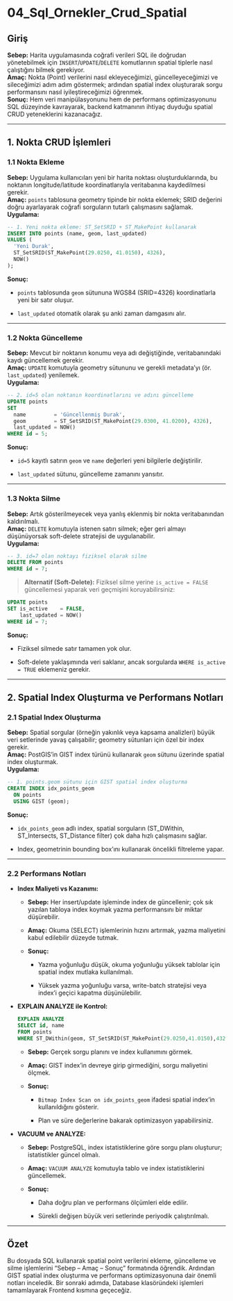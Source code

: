 
# 04_Sql_Ornekler_Crud_Spatial

## Giriş  
**Sebep:** Harita uygulamasında coğrafi verileri SQL ile doğrudan yönetebilmek için `INSERT`/`UPDATE`/`DELETE` komutlarının spatial tiplerle nasıl çalıştığını bilmek gerekiyor.  
**Amaç:** Nokta (Point) verilerini nasıl ekleyeceğimizi, güncelleyeceğimizi ve sileceğimizi adım adım göstermek; ardından spatial index oluşturarak sorgu performansını nasıl iyileştireceğimizi öğrenmek.  
**Sonuç:** Hem veri manipülasyonunu hem de performans optimizasyonunu SQL düzeyinde kavrayarak, backend katmanının ihtiyaç duyduğu spatial CRUD yeteneklerini kazanacağız.

---

## 1. Nokta CRUD İşlemleri

### 1.1 Nokta Ekleme

**Sebep:** Uygulama kullanıcıları yeni bir harita noktası oluşturduklarında, bu noktanın longitude/latitude koordinatlarıyla veritabanına kaydedilmesi gerekir.  
**Amaç:** `points` tablosuna geometry tipinde bir nokta eklemek; SRID değerini doğru ayarlayarak coğrafi sorguların tutarlı çalışmasını sağlamak.  
**Uygulama:**
```sql
-- 1. Yeni nokta ekleme: ST_SetSRID + ST_MakePoint kullanarak
INSERT INTO points (name, geom, last_updated)
VALUES (
  'Yeni Durak',
  ST_SetSRID(ST_MakePoint(29.0250, 41.0150), 4326),
  NOW()
);
````

**Sonuç:**

- `points` tablosunda `geom` sütununa WGS84 (SRID=4326) koordinatlarla yeni bir satır oluşur.
    
- `last_updated` otomatik olarak şu anki zaman damgasını alır.
    

---

### 1.2 Nokta Güncelleme

**Sebep:** Mevcut bir noktanın konumu veya adı değiştiğinde, veritabanındaki kaydı güncellemek gerekir.  
**Amaç:** `UPDATE` komutuyla geometry sütununu ve gerekli metadata’yı (ör. `last_updated`) yenilemek.  
**Uygulama:**

```sql
-- 2. id=5 olan noktanın koordinatlarını ve adını güncelleme
UPDATE points
SET
  name         = 'Güncellenmiş Durak',
  geom         = ST_SetSRID(ST_MakePoint(29.0300, 41.0200), 4326),
  last_updated = NOW()
WHERE id = 5;
```

**Sonuç:**

- `id=5` kayıtlı satırın `geom` ve `name` değerleri yeni bilgilerle değiştirilir.
    
- `last_updated` sütunu, güncelleme zamanını yansıtır.
    

---

### 1.3 Nokta Silme

**Sebep:** Artık gösterilmeyecek veya yanlış eklenmiş bir nokta veritabanından kaldırılmalı.  
**Amaç:** `DELETE` komutuyla istenen satırı silmek; eğer geri almayı düşünüyorsak soft-delete stratejisi de uygulanabilir.  
**Uygulama:**

```sql
-- 3. id=7 olan noktayı fiziksel olarak silme
DELETE FROM points
WHERE id = 7;
```

> **Alternatif (Soft-Delete):** Fiziksel silme yerine `is_active = FALSE` güncellemesi yaparak veri geçmişini koruyabilirsiniz:

```sql
UPDATE points
SET is_active    = FALSE,
    last_updated = NOW()
WHERE id = 7;
```

**Sonuç:**

- Fiziksel silmede satır tamamen yok olur.
    
- Soft-delete yaklaşımında veri saklanır, ancak sorgularda `WHERE is_active = TRUE` eklemeniz gerekir.
    

---

## 2. Spatial Index Oluşturma ve Performans Notları

### 2.1 Spatial Index Oluşturma

**Sebep:** Spatial sorgular (örneğin yakınlık veya kapsama analizleri) büyük veri setlerinde yavaş çalışabilir; geometry sütunları için özel bir index gerekir.  
**Amaç:** PostGIS’in GIST index türünü kullanarak `geom` sütunu üzerinde spatial index oluşturmak.  
**Uygulama:**

```sql
-- 1. points.geom sütunu için GIST spatial index oluşturma
CREATE INDEX idx_points_geom
  ON points
  USING GIST (geom);
```

**Sonuç:**

- `idx_points_geom` adlı index, spatial sorguların (ST_DWithin, ST_Intersects, ST_Distance filter) çok daha hızlı çalışmasını sağlar.
    
- Index, geometrinin bounding box’ını kullanarak öncelikli filtreleme yapar.
    

---

### 2.2 Performans Notları

- **Index Maliyeti vs Kazanımı:**
    
    - **Sebep:** Her insert/update işleminde index de güncellenir; çok sık yazılan tabloya index koymak yazma performansını bir miktar düşürebilir.
        
    - **Amaç:** Okuma (SELECT) işlemlerinin hızını artırmak, yazma maliyetini kabul edilebilir düzeyde tutmak.
        
    - **Sonuç:**
        
        - Yazma yoğunluğu düşük, okuma yoğunluğu yüksek tablolar için spatial index mutlaka kullanılmalı.
            
        - Yüksek yazma yoğunluğu varsa, write-batch stratejisi veya index’i geçici kapatma düşünülebilir.
            
- **EXPLAIN ANALYZE ile Kontrol:**
    
    ```sql
    EXPLAIN ANALYZE
    SELECT id, name
    FROM points
    WHERE ST_DWithin(geom, ST_SetSRID(ST_MakePoint(29.0250,41.0150),4326), 1000);
    ```
    
    - **Sebep:** Gerçek sorgu planını ve index kullanımını görmek.
        
    - **Amaç:** GIST index’in devreye girip girmediğini, sorgu maliyetini ölçmek.
        
    - **Sonuç:**
        
        - `Bitmap Index Scan on idx_points_geom` ifadesi spatial index’in kullanıldığını gösterir.
            
        - Plan ve süre değerlerine bakarak optimizasyon yapabilirsiniz.
            
- **VACUUM ve ANALYZE:**
    
    - **Sebep:** PostgreSQL, index istatistiklerine göre sorgu planı oluşturur; istatistikler güncel olmalı.
        
    - **Amaç:** `VACUUM ANALYZE` komutuyla tablo ve index istatistiklerini güncellemek.
        
    - **Sonuç:**
        
        - Daha doğru plan ve performans ölçümleri elde edilir.
            
        - Sürekli değişen büyük veri setlerinde periyodik çalıştırılmalı.
            

---

## Özet

Bu dosyada SQL kullanarak spatial point verilerini ekleme, güncelleme ve silme işlemlerini “Sebep – Amaç – Sonuç” formatında öğrendik. Ardından GIST spatial index oluşturma ve performans optimizasyonuna dair önemli notları inceledik. Bir sonraki adımda, Database klasöründeki işlemleri tamamlayarak Frontend kısmına geçeceğiz.

